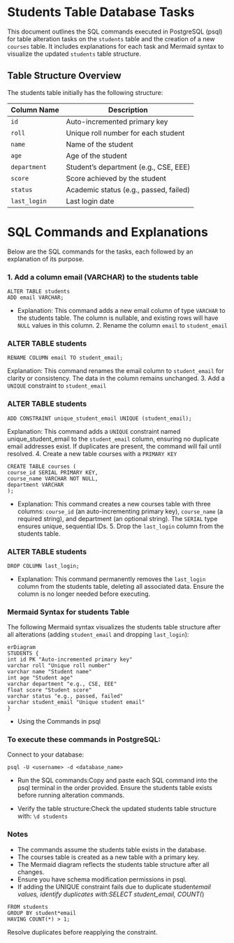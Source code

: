 # Students Table Database Tasks

This document outlines the SQL commands executed in PostgreSQL (psql) for table alteration tasks on the `students` table and the creation of a new `courses` table. It includes explanations for each task and Mermaid syntax to visualize the updated `students` table structure.

## Table Structure Overview

The students table initially has the following structure:

| Column Name  | Description                            |
| ------------ | -------------------------------------- |
| `id`         | Auto-incremented primary key           |
| `roll`       | Unique roll number for each student    |
| `name`       | Name of the student                    |
| `age`        | Age of the student                     |
| `department` | Student’s department (e.g., CSE, EEE)  |
| `score`      | Score achieved by the student          |
| `status`     | Academic status (e.g., passed, failed) |
| `last_login` | Last login date                        |

# SQL Commands and Explanations

Below are the SQL commands for the tasks, each followed by an explanation of its purpose.

### 1. Add a column email (VARCHAR) to the students table

```psql
ALTER TABLE students
ADD email VARCHAR;
```

- Explanation: This command adds a new email column of type `VARCHAR` to the students table. The column is nullable, and existing rows will have `NULL` values in this column. 2. Rename the column `email` to `student_email`

### ALTER TABLE students

```psql
RENAME COLUMN email TO student_email;
```

Explanation: This command renames the email column to `student_email` for clarity or consistency. The data in the column remains unchanged. 3. Add a `UNIQUE` constraint to `student_email`

### ALTER TABLE students

```psql
ADD CONSTRAINT unique_student_email UNIQUE (student_email);
```

Explanation: This command adds a `UNIQUE` constraint named unique_student_email to the `student_email` column, ensuring no duplicate email addresses exist. If duplicates are present, the command will fail until resolved. 4. Create a new table courses with a `PRIMARY KEY`

```psql
CREATE TABLE courses (
course_id SERIAL PRIMARY KEY,
course_name VARCHAR NOT NULL,
department VARCHAR
);
```

- Explanation: This command creates a new courses table with three columns: `course_id` (an auto-incrementing primary key), `course_name` (a required string), and department (an optional string). The `SERIAL` type ensures unique, sequential IDs. 5. Drop the `last_login` column from the students table.

### ALTER TABLE students

```psql
DROP COLUMN last_login;
```

- Explanation: This command permanently removes the `last_login` column from the students table, deleting all associated data. Ensure the column is no longer needed before executing.

### Mermaid Syntax for students Table

The following Mermaid syntax visualizes the students table structure after all alterations (adding `student_email` and dropping `last_login`):

```mermaid
erDiagram
STUDENTS {
int id PK "Auto-incremented primary key"
varchar roll "Unique roll number"
varchar name "Student name"
int age "Student age"
varchar department "e.g., CSE, EEE"
float score "Student score"
varchar status "e.g., passed, failed"
varchar student_email "Unique student email"
}
```

- Using the Commands in psql

### To execute these commands in PostgreSQL:

Connect to your database:

```psql
psql -U <username> -d <database_name>
```

- Run the SQL commands:Copy and paste each SQL command into the psql terminal in the order provided. Ensure the students table exists before running alteration commands.

- Verify the table structure:Check the updated students table structure with:
  `\d students`

### Notes

- The commands assume the students table exists in the database.
- The courses table is created as a new table with a primary key.
- The Mermaid diagram reflects the students table structure after all changes.
- Ensure you have schema modification permissions in psql.
- If adding the UNIQUE constraint fails due to duplicate student*email values, identify duplicates with:SELECT student_email, COUNT(*)

```psql
FROM students
GROUP BY student*email
HAVING COUNT(*) > 1;
```

Resolve duplicates before reapplying the constraint.
